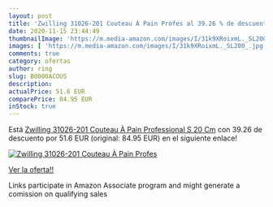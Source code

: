 ```yaml
---
layout: post
title: 'Zwilling 31026-201 Couteau À Pain Profes al 39.26 % de descuento'
date: 2020-11-15 23:44:49
thumbnailImage: 'https://m.media-amazon.com/images/I/31k9XRoixmL._SL200_.jpg'
images: [ 'https://m.media-amazon.com/images/I/31k9XRoixmL._SL200_.jpg' ]
comments: true
category: ofertas
author: ring
slug: B0000ACOUS
description:
actualPrice: 51.6 EUR
comparePrice: 84.95 EUR
inStock: true
---
```


Está [Zwilling 31026-201 Couteau À Pain Professional S 20 Cm](https://www.amazon.fr/dp/B0000ACOUS/?tag=tolees0d-21) con 39.26 de descuento por 51.6 EUR (original: 84.95 EUR) en el siguiente enlace!

[![Zwilling 31026-201 Couteau À Pain Profes](https://m.media-amazon.com/images/I/31k9XRoixmL._SL200_.jpg)](https://www.amazon.fr/dp/B0000ACOUS/?tag=tolees0d-21)

[Ver la oferta!!](https://www.amazon.fr/dp/B0000ACOUS/?tag=tolees0d-21)

Links participate in Amazon Associate program and might generate a comission on qualifying sales


